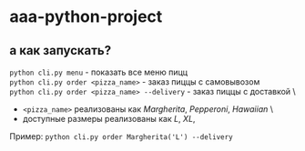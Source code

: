 # aaa-python-project
## а как запускать?
`python cli.py menu` - показать все меню пицц \
`python cli.py order <pizza_name>` - заказ пиццы с самовывозом \
`python cli.py order <pizza_name> --delivery` - заказ пиццы с доставкой \

- `<pizza_name>` реализованы как *Margherita*, *Pepperoni*, *Hawaiian* \ 
- доступные размеры  реализованы как *L*, *XL*,

Пример: `python cli.py order Margherita('L') --delivery`

